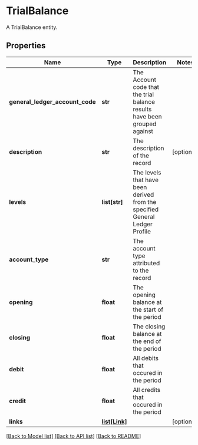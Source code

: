 # TrialBalance

A TrialBalance entity.

## Properties
Name | Type | Description | Notes
------------ | ------------- | ------------- | -------------
**general_ledger_account_code** | **str** | The Account code that the trial balance results have been grouped against | 
**description** | **str** | The description of the record | [optional] 
**levels** | **list[str]** | The levels that have been derived from the specified General Ledger Profile | 
**account_type** | **str** | The account type attributed to the record | 
**opening** | **float** | The opening balance at the start of the period | 
**closing** | **float** | The closing balance at the end of the period | 
**debit** | **float** | All debits that occured in the period | 
**credit** | **float** | All credits that occured in the period | 
**links** | [**list[Link]**](Link.md) |  | [optional] 

[[Back to Model list]](../README.md#documentation-for-models) [[Back to API list]](../README.md#documentation-for-api-endpoints) [[Back to README]](../README.md)


